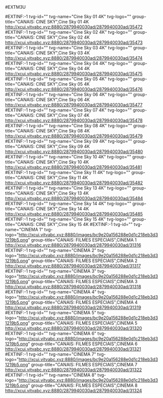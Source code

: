 
#EXTM3U 

#EXTINF:-1 tvg-id="" tvg-name="Cine Sky 01 4K" tvg-logo="" group-title="CANAIS: CINE SKY",Cine Sky 01 4K
http://xcui.vitvabc.xyz:8880/2879940030ad/2879940030ad/35472
#EXTINF:-1 tvg-id="" tvg-name="Cine Sky 02 4K" tvg-logo="" group-title="CANAIS: CINE SKY",Cine Sky 02 4K
http://xcui.vitvabc.xyz:8880/2879940030ad/2879940030ad/35473
#EXTINF:-1 tvg-id="" tvg-name="Cine Sky 03 4K" tvg-logo="" group-title="CANAIS: CINE SKY",Cine Sky 03 4K
http://xcui.vitvabc.xyz:8880/2879940030ad/2879940030ad/35474
#EXTINF:-1 tvg-id="" tvg-name="Cine Sky 04 4K" tvg-logo="" group-title="CANAIS: CINE SKY",Cine Sky 04 4K
http://xcui.vitvabc.xyz:8880/2879940030ad/2879940030ad/35475
#EXTINF:-1 tvg-id="" tvg-name="Cine Sky 05 4K" tvg-logo="" group-title="CANAIS: CINE SKY",Cine Sky 05 4K
http://xcui.vitvabc.xyz:8880/2879940030ad/2879940030ad/35476
#EXTINF:-1 tvg-id="" tvg-name="Cine Sky 06 4K" tvg-logo="" group-title="CANAIS: CINE SKY",Cine Sky 06 4K
http://xcui.vitvabc.xyz:8880/2879940030ad/2879940030ad/35477
#EXTINF:-1 tvg-id="" tvg-name="Cine Sky 07 4K" tvg-logo="" group-title="CANAIS: CINE SKY",Cine Sky 07 4K
http://xcui.vitvabc.xyz:8880/2879940030ad/2879940030ad/35478
#EXTINF:-1 tvg-id="" tvg-name="Cine Sky 08 4K" tvg-logo="" group-title="CANAIS: CINE SKY",Cine Sky 08 4K
http://xcui.vitvabc.xyz:8880/2879940030ad/2879940030ad/35479
#EXTINF:-1 tvg-id="" tvg-name="Cine Sky 09 4K" tvg-logo="" group-title="CANAIS: CINE SKY",Cine Sky 09 4K
http://xcui.vitvabc.xyz:8880/2879940030ad/2879940030ad/35480
#EXTINF:-1 tvg-id="" tvg-name="Cine Sky 10 4K" tvg-logo="" group-title="CANAIS: CINE SKY",Cine Sky 10 4K
http://xcui.vitvabc.xyz:8880/2879940030ad/2879940030ad/35481
#EXTINF:-1 tvg-id="" tvg-name="Cine Sky 11 4K" tvg-logo="" group-title="CANAIS: CINE SKY",Cine Sky 11 4K
http://xcui.vitvabc.xyz:8880/2879940030ad/2879940030ad/35482
#EXTINF:-1 tvg-id="" tvg-name="Cine Sky 13 4K" tvg-logo="" group-title="CANAIS: CINE SKY",Cine Sky 13 4K
http://xcui.vitvabc.xyz:8880/2879940030ad/2879940030ad/35484
#EXTINF:-1 tvg-id="" tvg-name="Cine Sky 14 4K" tvg-logo="" group-title="CANAIS: CINE SKY",Cine Sky 14 4K
http://xcui.vitvabc.xyz:8880/2879940030ad/2879940030ad/35485
#EXTINF:-1 tvg-id="" tvg-name="Cine Sky 15 4K" tvg-logo="" group-title="CANAIS: CINE SKY",Cine Sky 15 4K
#EXTINF:-1 tvg-id="" tvg-name="CINEMA 1" tvg-logo="http://xcui.vitvabc.xyz:8880/images/bc9e20a156288e0d1c218eb3d31219b5.png" group-title="CANAIS: FILMES ESPECIAIS",CINEMA 1
http://xcui.vitvabc.xyz:8880/2879940030ad/2879940030ad/31316
#EXTINF:-1 tvg-id="" tvg-name="CINEMA 2" tvg-logo="http://xcui.vitvabc.xyz:8880/images/bc9e20a156288e0d1c218eb3d31219b5.png" group-title="CANAIS: FILMES ESPECIAIS",CINEMA 2
http://xcui.vitvabc.xyz:8880/2879940030ad/2879940030ad/31317
#EXTINF:-1 tvg-id="" tvg-name="CINEMA 3" tvg-logo="http://xcui.vitvabc.xyz:8880/images/bc9e20a156288e0d1c218eb3d31219b5.png" group-title="CANAIS: FILMES ESPECIAIS",CINEMA 3
http://xcui.vitvabc.xyz:8880/2879940030ad/2879940030ad/31318
#EXTINF:-1 tvg-id="" tvg-name="CINEMA 4" tvg-logo="http://xcui.vitvabc.xyz:8880/images/bc9e20a156288e0d1c218eb3d31219b5.png" group-title="CANAIS: FILMES ESPECIAIS",CINEMA 4
http://xcui.vitvabc.xyz:8880/2879940030ad/2879940030ad/31319
#EXTINF:-1 tvg-id="" tvg-name="CINEMA 5" tvg-logo="http://xcui.vitvabc.xyz:8880/images/bc9e20a156288e0d1c218eb3d31219b5.png" group-title="CANAIS: FILMES ESPECIAIS",CINEMA 5
http://xcui.vitvabc.xyz:8880/2879940030ad/2879940030ad/31320
#EXTINF:-1 tvg-id="" tvg-name="CINEMA 6" tvg-logo="http://xcui.vitvabc.xyz:8880/images/bc9e20a156288e0d1c218eb3d31219b5.png" group-title="CANAIS: FILMES ESPECIAIS",CINEMA 6
http://xcui.vitvabc.xyz:8880/2879940030ad/2879940030ad/31321
#EXTINF:-1 tvg-id="" tvg-name="CINEMA 7" tvg-logo="http://xcui.vitvabc.xyz:8880/images/bc9e20a156288e0d1c218eb3d31219b5.png" group-title="CANAIS: FILMES ESPECIAIS",CINEMA 7
http://xcui.vitvabc.xyz:8880/2879940030ad/2879940030ad/31322
#EXTINF:-1 tvg-id="" tvg-name="CINEMA 8" tvg-logo="http://xcui.vitvabc.xyz:8880/images/bc9e20a156288e0d1c218eb3d31219b5.png" group-title="CANAIS: FILMES ESPECIAIS",CINEMA 8
http://xcui.vitvabc.xyz:8880/2879940030ad/2879940030ad/31324
